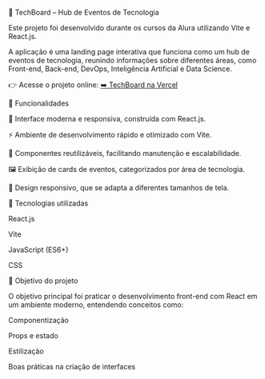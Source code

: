 🚀 TechBoard – Hub de Eventos de Tecnologia

Este projeto foi desenvolvido durante os cursos da Alura utilizando Vite e React.js.

A aplicação é uma landing page interativa que funciona como um hub de eventos de tecnologia, reunindo informações sobre diferentes áreas, como Front-end, Back-end, DevOps, Inteligência Artificial e Data Science.

👉 Acesse o projeto online: [➡️ TechBoard na Vercel](https://techboard-eight.vercel.app/)

🔹 Funcionalidades

🎨 Interface moderna e responsiva, construída com React.js.

⚡️ Ambiente de desenvolvimento rápido e otimizado com Vite.

📂 Componentes reutilizáveis, facilitando manutenção e escalabilidade.

🖼️ Exibição de cards de eventos, categorizados por área de tecnologia.

📱 Design responsivo, que se adapta a diferentes tamanhos de tela.

🔹 Tecnologias utilizadas

React.js

Vite

JavaScript (ES6+)

CSS

🔹 Objetivo do projeto

O objetivo principal foi praticar o desenvolvimento front-end com React em um ambiente moderno, entendendo conceitos como:

Componentização

Props e estado

Estilização

Boas práticas na criação de interfaces
